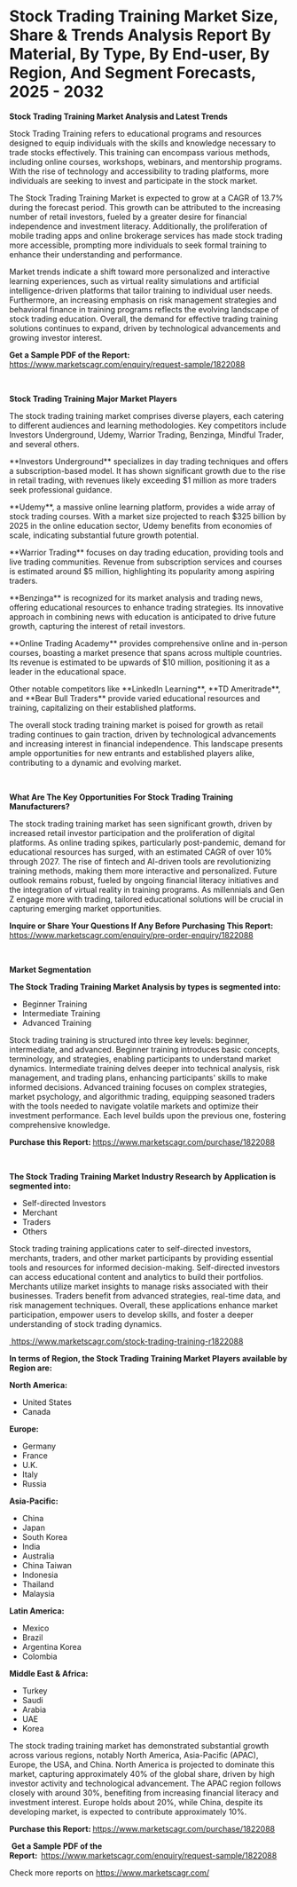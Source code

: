 <p><h1>Stock Trading Training Market Size, Share & Trends Analysis Report By Material, By Type, By End-user, By Region, And Segment Forecasts, 2025 - 2032</h1></p><p><strong>Stock Trading Training Market Analysis and Latest Trends</strong></p>
<p><p>Stock Trading Training refers to educational programs and resources designed to equip individuals with the skills and knowledge necessary to trade stocks effectively. This training can encompass various methods, including online courses, workshops, webinars, and mentorship programs. With the rise of technology and accessibility to trading platforms, more individuals are seeking to invest and participate in the stock market.</p><p>The Stock Trading Training Market is expected to grow at a CAGR of 13.7% during the forecast period. This growth can be attributed to the increasing number of retail investors, fueled by a greater desire for financial independence and investment literacy. Additionally, the proliferation of mobile trading apps and online brokerage services has made stock trading more accessible, prompting more individuals to seek formal training to enhance their understanding and performance.</p><p>Market trends indicate a shift toward more personalized and interactive learning experiences, such as virtual reality simulations and artificial intelligence-driven platforms that tailor training to individual user needs. Furthermore, an increasing emphasis on risk management strategies and behavioral finance in training programs reflects the evolving landscape of stock trading education. Overall, the demand for effective trading training solutions continues to expand, driven by technological advancements and growing investor interest.</p></p>
<p><strong>Get a Sample PDF of the Report:&nbsp;</strong> <a href="https://www.marketscagr.com/enquiry/request-sample/1822088?utm_campaign=2114&utm_medium=2&utm_source=Github&utm_content=ia&utm_term=09032025&utm_id=stock-trading-training">https://www.marketscagr.com/enquiry/request-sample/1822088</a></p>
<p>&nbsp;</p>
<p><strong>Stock Trading Training Major Market Players</strong></p>
<p><p>The stock trading training market comprises diverse players, each catering to different audiences and learning methodologies. Key competitors include Investors Underground, Udemy, Warrior Trading, Benzinga, Mindful Trader, and several others.</p><p>**Investors Underground** specializes in day trading techniques and offers a subscription-based model. It has shown significant growth due to the rise in retail trading, with revenues likely exceeding $1 million as more traders seek professional guidance.</p><p>**Udemy**, a massive online learning platform, provides a wide array of stock trading courses. With a market size projected to reach $325 billion by 2025 in the online education sector, Udemy benefits from economies of scale, indicating substantial future growth potential.</p><p>**Warrior Trading** focuses on day trading education, providing tools and live trading communities. Revenue from subscription services and courses is estimated around $5 million, highlighting its popularity among aspiring traders.</p><p>**Benzinga** is recognized for its market analysis and trading news, offering educational resources to enhance trading strategies. Its innovative approach in combining news with education is anticipated to drive future growth, capturing the interest of retail investors.</p><p>**Online Trading Academy** provides comprehensive online and in-person courses, boasting a market presence that spans across multiple countries. Its revenue is estimated to be upwards of $10 million, positioning it as a leader in the educational space. </p><p>Other notable competitors like **LinkedIn Learning**, **TD Ameritrade**, and **Bear Bull Traders** provide varied educational resources and training, capitalizing on their established platforms. </p><p>The overall stock trading training market is poised for growth as retail trading continues to gain traction, driven by technological advancements and increasing interest in financial independence. This landscape presents ample opportunities for new entrants and established players alike, contributing to a dynamic and evolving market.</p></p>
<p>&nbsp;</p>
<p><strong>What Are The Key Opportunities For Stock Trading Training Manufacturers?</strong></p>
<p><p>The stock trading training market has seen significant growth, driven by increased retail investor participation and the proliferation of digital platforms. As online trading spikes, particularly post-pandemic, demand for educational resources has surged, with an estimated CAGR of over 10% through 2027. The rise of fintech and AI-driven tools are revolutionizing training methods, making them more interactive and personalized. Future outlook remains robust, fueled by ongoing financial literacy initiatives and the integration of virtual reality in training programs. As millennials and Gen Z engage more with trading, tailored educational solutions will be crucial in capturing emerging market opportunities.</p></p>
<p><strong>Inquire or Share Your Questions If Any Before Purchasing This Report:</strong> <a href="https://www.marketscagr.com/enquiry/pre-order-enquiry/1822088?utm_campaign=2114&utm_medium=2&utm_source=Github&utm_content=ia&utm_term=09032025&utm_id=stock-trading-training">https://www.marketscagr.com/enquiry/pre-order-enquiry/1822088</a></p>
<p>&nbsp;</p>
<p><strong>Market Segmentation</strong></p>
<p><strong>The Stock Trading Training Market Analysis by types is segmented into:</strong></p>
<p><ul><li>Beginner Training</li><li>Intermediate Training</li><li>Advanced Training</li></ul></p>
<p><p>Stock trading training is structured into three key levels: beginner, intermediate, and advanced. Beginner training introduces basic concepts, terminology, and strategies, enabling participants to understand market dynamics. Intermediate training delves deeper into technical analysis, risk management, and trading plans, enhancing participants' skills to make informed decisions. Advanced training focuses on complex strategies, market psychology, and algorithmic trading, equipping seasoned traders with the tools needed to navigate volatile markets and optimize their investment performance. Each level builds upon the previous one, fostering comprehensive knowledge.</p></p>
<p><strong>Purchase this Report:&nbsp;</strong><a href="https://www.marketscagr.com/purchase/1822088?utm_campaign=2114&utm_medium=2&utm_source=Github&utm_content=ia&utm_term=09032025&utm_id=stock-trading-training">https://www.marketscagr.com/purchase/1822088</a></p>
<p>&nbsp;</p>
<p><strong>The Stock Trading Training Market Industry Research by Application is segmented into:</strong></p>
<p><ul><li>Self-directed Investors</li><li>Merchant</li><li>Traders</li><li>Others</li></ul></p>
<p><p>Stock trading training applications cater to self-directed investors, merchants, traders, and other market participants by providing essential tools and resources for informed decision-making. Self-directed investors can access educational content and analytics to build their portfolios. Merchants utilize market insights to manage risks associated with their businesses. Traders benefit from advanced strategies, real-time data, and risk management techniques. Overall, these applications enhance market participation, empower users to develop skills, and foster a deeper understanding of stock trading dynamics.</p></p>
<p><a href="https://www.marketscagr.com/stock-trading-training-r1822088?utm_campaign=2114&utm_medium=2&utm_source=Github&utm_content=ia&utm_term=09032025&utm_id=stock-trading-training">&nbsp;https://www.marketscagr.com/stock-trading-training-r1822088</a></p>
<p><strong>In terms of Region, the Stock Trading Training Market Players available by Region are:</strong></p>
<p>
    <p> <strong> North America: </strong>
        <ul>
            <li>United States</li>
            <li>Canada</li>
        </ul>
        </p> 
    <p> <strong> Europe: </strong>
        <ul>
            <li>Germany</li>
            <li>France</li>
            <li>U.K.</li>
            <li>Italy</li>
            <li>Russia</li>
        </ul>
        </p> 
    <p> <strong> Asia-Pacific: </strong>
        <ul>
            <li>China</li>
            <li>Japan</li>
            <li>South Korea</li>
            <li>India</li>
            <li>Australia</li>
            <li>China Taiwan</li>
            <li>Indonesia</li>
            <li>Thailand</li>
            <li>Malaysia</li>
        </ul>
        </p> 
    <p> <strong> Latin America: </strong>
        <ul>
            <li>Mexico</li>
            <li>Brazil</li>
            <li>Argentina Korea</li>
            <li>Colombia</li>
        </ul>
        </p> 
    <p> <strong> Middle East & Africa: </strong>
        <ul>
            <li>Turkey</li>
            <li>Saudi</li>
            <li>Arabia</li>
            <li>UAE</li>
            <li>Korea</li>
        </ul>
    </p>
    </p>
<p><p>The stock trading training market has demonstrated substantial growth across various regions, notably North America, Asia-Pacific (APAC), Europe, the USA, and China. North America is projected to dominate this market, capturing approximately 40% of the global share, driven by high investor activity and technological advancement. The APAC region follows closely with around 30%, benefiting from increasing financial literacy and investment interest. Europe holds about 20%, while China, despite its developing market, is expected to contribute approximately 10%.</p></p>
<p><strong>Purchase this Report: </strong><a href="https://www.marketscagr.com/purchase/1822088?utm_campaign=2114&utm_medium=2&utm_source=Github&utm_content=ia&utm_term=09032025&utm_id=stock-trading-training">https://www.marketscagr.com/purchase/1822088</a></p>
<p>&nbsp;<strong>Get a Sample PDF of the Report:&nbsp;&nbsp;</strong><a href="https://www.marketscagr.com/enquiry/request-sample/1822088?utm_campaign=2114&utm_medium=2&utm_source=Github&utm_content=ia&utm_term=09032025&utm_id=stock-trading-training">https://www.marketscagr.com/enquiry/request-sample/1822088</a></p>
<p><strong></strong></p>
<p>Check more reports on <a href="https://www.marketscagr.com/?utm_campaign=2114&utm_medium=2&utm_source=Github&utm_content=ia&utm_term=09032025&utm_id=stock-trading-training">https://www.marketscagr.com/</a></p>
